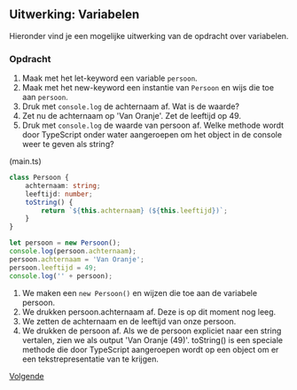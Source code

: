## Uitwerking: Variabelen

Hieronder vind je een mogelijke uitwerking van de opdracht over variabelen.

### Opdracht

1. Maak met het let-keyword een variable `persoon`.
2. Maak met het new-keyword een instantie van `Persoon` en wijs die toe aan `persoon`.
3. Druk met `console.log` de achternaam af. Wat is de waarde?
4. Zet nu de achternaam op 'Van Oranje'. Zet de leeftijd op 49.
5. Druk met `console.log` de waarde van persoon af. Welke methode wordt door TypeScript onder water aangeroepen om 
   het object in de console weer te geven als string?

(main.ts)
```TypeScript
class Persoon {
    achternaam: string;
    leeftijd: number;
    toString() {
        return `${this.achternaam} (${this.leeftijd})`;
    }
}

let persoon = new Persoon();
console.log(persoon.achternaam);
persoon.achternaam = 'Van Oranje';
persoon.leeftijd = 49;
console.log('' + persoon);
```

1. We maken een `new Persoon()` en wijzen die toe aan de variabele persoon.
2. We drukken persoon.achternaam af. Deze is op dit moment nog leeg.
3. We zetten de achternaam en de leeftijd van onze persoon.
4. We drukken de persoon af. Als we de persoon expliciet naar een string vertalen, zien we als output 'Van Oranje (49)'.
   toString() is een speciale methode die door TypeScript aangeroepen wordt op een object om er een tekstrepresentatie 
   van te krijgen.

[Volgende](16.export.md)